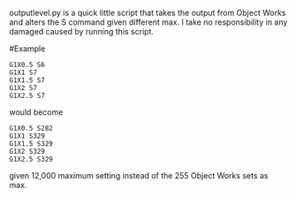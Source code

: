 outputlevel.py is a quick little script that takes the output from Object Works and alters the S command given different max. I take no responsibility in any damaged caused by running this script. 

#Example
```
G1X0.5 S6
G1X1 S7
G1X1.5 S7
G1X2 S7
G1X2.5 S7
```
would become 
```
G1X0.5 S282
G1X1 S329
G1X1.5 S329
G1X2 S329
G1X2.5 S329
```
given 12,000 maximum setting instead of the 255 Object Works sets as max.